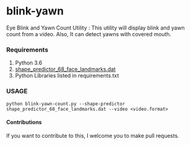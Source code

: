 # blink-yawn
Eye Blink and Yawn Count Utility : This utility will display blink and yawn count from a video. Also, It can detect yawns with covered mouth.

### Requirements
1. Python 3.6
2. [shape_predictor_68_face_landmarks.dat](https://github.com/AKSHAYUBHAT/TensorFace/blob/master/openface/models/dlib/shape_predictor_68_face_landmarks.dat)
3. Python Libraries listed in requirements.txt

### USAGE
```python blink-yawn-count.py --shape-predictor shape_predictor_68_face_landmarks.dat --video <video.format>```

#### Contributions
If you want to contribute to this, I welcome you to make pull requests.
